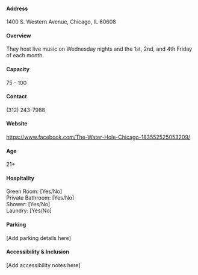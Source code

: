 #### Address

1400 S. Western Avenue, Chicago, IL 60608

#### Overview

They host live music on Wednesday nights and the 1st, 2nd, and 4th Friday of each month.

#### Capacity

75 - 100

#### Contact

(312) 243-7988

#### Website

https://www.facebook.com/The-Water-Hole-Chicago-183552525053209/

#### Age

21+

#### Hospitality

Green Room: [Yes/No]  
Private Bathroom: [Yes/No]  
Shower: [Yes/No]  
Laundry: [Yes/No]

#### Parking

[Add parking details here]

#### Accessibility & Inclusion

[Add accessibility notes here]
